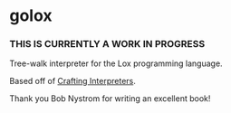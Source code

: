 # golox

### THIS IS CURRENTLY A WORK IN PROGRESS

Tree-walk interpreter for the Lox programming language.

Based off of [Crafting Interpreters](http://www.craftinginterpreters.com/).

Thank you Bob Nystrom for writing an excellent book!
